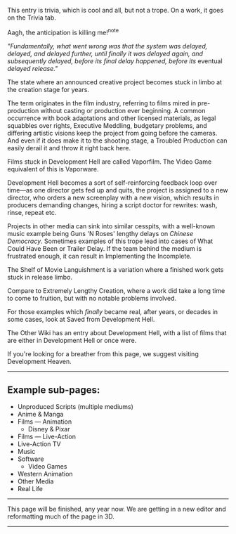 This entry is trivia, which is cool and all, but not a trope. On a work, it goes on the Trivia tab.

Aagh, the anticipation is killing me!<sup>note&nbsp;</sup> 

_"Fundamentally, what went wrong was that the system was delayed, delayed, and delayed further, until finally it was delayed again, and subsequently delayed, before its final delay happened, before its_ eventual _delayed release."_

The state where an announced creative project becomes stuck in limbo at the creation stage for years.

The term originates in the film industry, referring to films mired in pre-production without casting or production ever beginning. A common occurrence with book adaptations and other licensed materials, as legal squabbles over rights, Executive Meddling, budgetary problems, and differing artistic visions keep the project from going before the cameras. And even if it does make it to the shooting stage, a Troubled Production can easily derail it and throw it right back here.

Films stuck in Development Hell are called Vaporfilm. The Video Game equivalent of this is Vaporware.

Development Hell becomes a sort of self-reinforcing feedback loop over time—as one director gets fed up and quits, the project is assigned to a new director, who orders a new screenplay with a new vision, which results in producers demanding changes, hiring a script doctor for rewrites: wash, rinse, repeat etc.

Projects in other media can sink into similar cesspits, with a well-known music example being Guns 'N Roses' lengthy delays on _Chinese Democracy_. Sometimes examples of this trope lead into cases of What Could Have Been or Trailer Delay. If the team behind the medium is frustrated enough, it can result in Implementing the Incomplete.

The Shelf of Movie Languishment is a variation where a finished work gets stuck in release limbo.

Compare to Extremely Lengthy Creation, where a work did take a long time to come to fruition, but with no notable problems involved.

For those examples which _finally_ became real, after years, or decades in some cases, look at Saved from Development Hell.

The Other Wiki has an entry about Development Hell, with a list of films that are either in Development Hell or once were.

If you're looking for a breather from this page, we suggest visiting Development Heaven.

___

## Example sub-pages:

-   Unproduced Scripts (multiple mediums)
-   Anime & Manga
-   Films — Animation
    -   Disney & Pixar
-   Films — Live-Action
-   Live-Action TV
-   Music
-   Software
    -   Video Games
-   Western Animation
-   Other Media
-   Real Life

___

This page will be finished, any year now. We are getting in a new editor and reformatting much of the page in 3D.

___